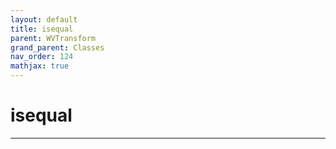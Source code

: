 ```yaml
---
layout: default
title: isequal
parent: WVTransform
grand_parent: Classes
nav_order: 124
mathjax: true
---
```


#  isequal




---

